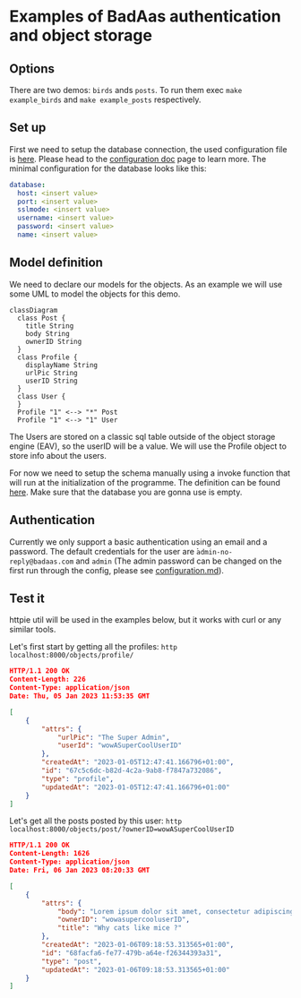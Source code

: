 # Examples of BadAas authentication and object storage

## Options

There are two demos: `birds` ands `posts`. To run them exec `make example_birds` and `make example_posts` respectively.

## Set up

First we need to setup the database connection, the used configuration file is [here](../docker/api/badaas.yml). Please head to the [configuration doc](../configuration.md) page to learn more.
The minimal configuration for the database looks like this:

```yml
database:
  host: <insert value>
  port: <insert value>
  sslmode: <insert value>
  username: <insert value>
  password: <insert value>
  name: <insert value>
```

## Model definition

We need to declare our models for the objects.
As an example we will use some UML to model the objects for this demo.

```mermaid
classDiagram
  class Post {
    title String
    body String
    ownerID String
  }
  class Profile {
    displayName String
    urlPic String
    userID String
  }
  class User {
  }
  Profile "1" <--> "*" Post
  Profile "1" <--> "1" User
```

The Users are stored on a classic sql table outside of the object storage engine (EAV), so the userID will be a value. We will use the Profile object to store info about the users.

For now we need to setup the schema manually using a invoke function that will run at the initialization of the programme. The definition can be found [here](examples.go#L104).
Make sure that the database you are gonna use is empty.

## Authentication

Currently we only support a basic authentication using an email and a password.
The default credentials for the user are ̀`admin-no-reply@badaas.com` and `admin` (The admin password can be changed on the first run through the config, please see [configuration.md](configuration.md)).

## Test it

httpie util will be used in the examples below, but it works with curl or any similar tools.

Let's first start by getting all the profiles: `http localhost:8000/objects/profile/`

```json
HTTP/1.1 200 OK
Content-Length: 226
Content-Type: application/json
Date: Thu, 05 Jan 2023 11:53:35 GMT

[
    {
        "attrs": {
            "urlPic": "The Super Admin",
            "userId": "wowASuperCoolUserID"
        },
        "createdAt": "2023-01-05T12:47:41.166796+01:00",
        "id": "67c5c6dc-b82d-4c2a-9ab8-f7847a732086",
        "type": "profile",
        "updatedAt": "2023-01-05T12:47:41.166796+01:00"
    }
]
```

Let's get all the posts posted by this user: `http localhost:8000/objects/post/?ownerID=wowASuperCoolUserID`

```json
HTTP/1.1 200 OK
Content-Length: 1626
Content-Type: application/json
Date: Fri, 06 Jan 2023 08:20:33 GMT

[
    {
        "attrs": {
            "body": "Lorem ipsum dolor sit amet, consectetur adipiscing elit.\n\tIn consectetur, ex at hendrerit lobortis, tellus lorem blandit eros, vel ornare odio lorem eget nisi.\n\tIn erat mi, pharetra ut lacinia at, facilisis vitae nunc.\n\t",
            "ownerID": "wowasupercooluserID",
            "title": "Why cats like mice ?"
        },
        "createdAt": "2023-01-06T09:18:53.313565+01:00",
        "id": "68facfa6-fe77-479b-a64e-f26344393a31",
        "type": "post",
        "updatedAt": "2023-01-06T09:18:53.313565+01:00"
    }
]
```
